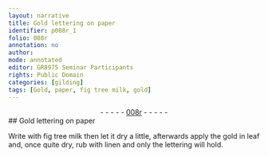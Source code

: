 ```yaml
---
layout: narrative
title: Gold lettering on paper
identifier: p008r_1
folio: 008r
annotation: no
author:
mode: annotated
editor: GR8975 Seminar Participants
rights: Public Domain
categories: [gilding]
tags: [Gold, paper, fig tree milk, gold]
---
```


 <div class="folio" align="center">- - - - - <a href="http://gallica.bnf.fr/ark:/12148/btv1b10500001g/f21.image" target="_blank">008r</a> - - - - - </div> 
## <span class="material">Gold</span> lettering on <span class="material">paper</span>

 
 <span class="activity"></span>  Write with <span class="material">fig tree milk</span> then let it dry a little, afterwards apply the <span class="material_format"><span class="material">gold</span> in leaf</span> and, once quite dry, rub with <span class="tool">linen</span> and only the lettering will hold. 
 